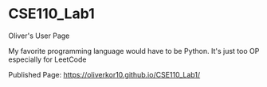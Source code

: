 # CSE110_Lab1
Oliver's User Page

My favorite programming language would have to be Python. It's just too OP especially for LeetCode

Published Page: https://oliverkor10.github.io/CSE110_Lab1/

